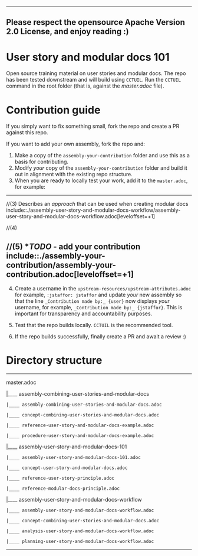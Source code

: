 
----
Please respect the opensource Apache Version 2.0 License, and enjoy reading :)
----

# User story and modular docs 101
Open source training material on user stories and modular docs.
The repo has been tested downstream and will build using `CCTUIL`. Run the `CCTUIL` command in the root folder (that is, against the *master.adoc* file).

# Contribution guide

If you simply want to fix something small, fork the repo and create a PR against this repo.

If you want to add your own assembly, fork the repo and:

1) Make a copy of the `assembly-your-contribution` folder and use this as a basis for contributing.
2) Modify _your_ copy of the `assembly-your-contribution` folder and build it out in alignment with the existing repo structure.
3) When you are ready to locally test your work, add it to the `master.adoc`, for example:
----
//(3) Describes an *approach* that can be used when creating modular docs
include::./assembly-user-story-and-modular-docs-workflow/assembly-user-story-and-modular-docs-workflow.adoc[leveloffset=+1]

//(4) <Enter a one-liner that describes the purpose of your assembly>
<Include your assembly here>

//(5) \****TODO*** - add your contribution
include::./assembly-your-contribution/assembly-your-contribution.adoc[leveloffset=+1]
----
4) Create a username in the `upstream-resources/upstream-attributes.adoc` for example, `:jstaffor: jstaffor` and update _your_
new assembly so that the line `_Contribution made by:_ {user}` now displays _your_ username, for example, `_Contribution made by:_ {jstaffor}`. This is important for transparency and accountability purposes.

5) Test that the repo builds locally. `CCTUIL` is the recommended tool.

6) If the repo builds successfully, finally create a PR and await a review :)

# Directory structure

----
master.adoc

  |____ assembly-combining-user-stories-and-modular-docs

    |____ assembly-combining-user-stories-and-modular-docs.adoc

    |____ concept-combining-user-stories-and-modular-docs.adoc

    |____ reference-user-story-and-modular-docs-example.adoc

    |____ procedure-user-story-and-modular-docs-example.adoc

  |____ assembly-user-story-and-modular-docs-101

    |____ assembly-user-story-and-modular-docs-101.adoc

    |____ concept-user-story-and-modular-docs.adoc

    |____ reference-user-story-principle.adoc

    |____ reference-modular-docs-principle.adoc

  |____ assembly-user-story-and-modular-docs-workflow

    |____ assembly-user-story-and-modular-docs-workflow.adoc

    |____ concept-combining-user-stories-and-modular-docs.adoc

    |____ analysis-user-story-and-modular-docs-workflow.adoc

    |____ planning-user-story-and-modular-docs-workflow.adoc

----
